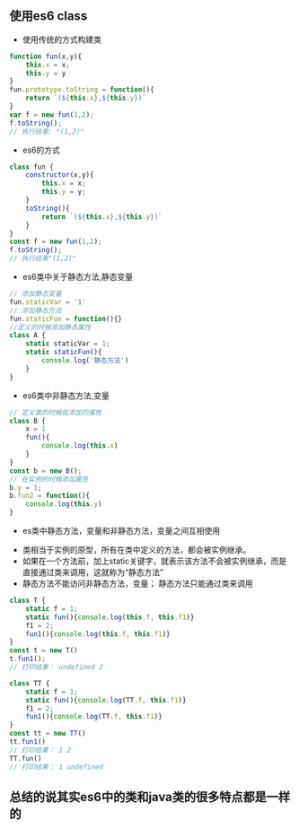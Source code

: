 ## 使用es6 class
- 使用传统的方式构建类

```js
function fun(x,y){
	this.x = x;
	this.y = y
}
fun.prototype.toString = function(){
	return `(${this.x},${this.y})`
}
var f = new fun(1,2);
f.toString();
// 执行结果: "(1,2)"
```

- es6的方式

```js
class fun {
	constructor(x,y){
		this.x = x;
		this.y = y;
	}
	toString(){
		return `(${this.x},${this.y})`
	}
}
const f = new fun(1,2);
f.toString();
// 执行结果"(1,2)"

```
- es6类中关于静态方法,静态变量

```js
// 添加静态变量
fun.staticVar = '1'
// 添加静态方法
fun.staticFun = function(){}
//定义的时候添加静态属性
class A {
    static staticVar = 1;
    static staticFun(){
        console.log('静态方法')
    }
}
```
- es6类中非静态方法,变量

```js
// 定义类的时候就添加的属性
class B {
    x = 1
    fun(){
        console.log(this.x)
    }
}
const b = new B();
// 在实例的时候添加属性
b.y = 1;
b.fun2 = function(){
    console.log(this.y)
}
```
- es类中静态方法，变量和非静态方法，变量之间互相使用
* 类相当于实例的原型，所有在类中定义的方法，都会被实例继承。
* 如果在一个方法前，加上static关键字，就表示该方法不会被实例继承，而是直接通过类来调用，这就称为“静态方法”
* 静态方法不能访问非静态方法，变量； 静态方法只能通过类来调用

```js
class T {
    static f = 1;
    static fun(){console.log(this.f, this.f1)}
    f1 = 2;
    fun1(){console.log(this.f, this.f1)}
}
const t = new T()
t.fun1();
// 打印结果： undefined 2

class TT {
    static f = 1;
    static fun(){console.log(TT.f, this.f1)}
    f1 = 2;
    fun1(){console.log(TT.f, this.f1)}
}
const tt = new TT()
tt.fun1()
// 打印结果： 1 2
TT.fun()
// 打印结果： 1 undefined
```
## 总结的说其实es6中的类和java类的很多特点都是一样的
